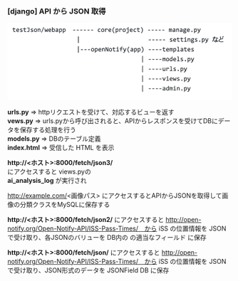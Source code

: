 ### [django] API から JSON 取得 


![fileTree](https://github.com/okadateru/testJson/blob/master/file_tree.png)


**urls.py**    =>  httpリクエストを受けて、対応するビューを返す  
**vews.py**    =>  urls.pyから呼び出されると、APIからレスポンスを受けてDBにデータを保存する処理を行う  
**models.py**  =>  DBのテーブル定義  
**index.html** =>  受信した HTML を表示  

**http://<ホスト>:8000/fetch/json3/**  
にアクセスすると
views.pyの  
**ai_analysis_log**
が実行され

http://example.com/<画像パス>
にアクセスするとAPIからJSONを取得して画像の分類クラスをMySQLに保存する


**http://<ホスト>:8000/fetch/json2/**
にアクセスすると http://open-notify.org/Open-Notify-API/ISS-Pass-Times/　から iSS の位置情報を JSON で受け取り、各JSONのバリューを DB内の の適当なフィールド に保存

**http://<ホスト>:8000/fetch/json/**
にアクセスすると http://open-notify.org/Open-Notify-API/ISS-Pass-Times/　から iSS の位置情報を JSON で受け取り、JSON形式のデータを JSONField DB に保存

